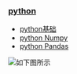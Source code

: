 ### [python]()
* [python基础]()
* [python Numpy]()
* [python Pandas]()

![如下图所示](https://github.com/WuZongYun/bigdata_study/tree/main/img/508A6498-E343-4034-B3C4-28AA74762064.png)
